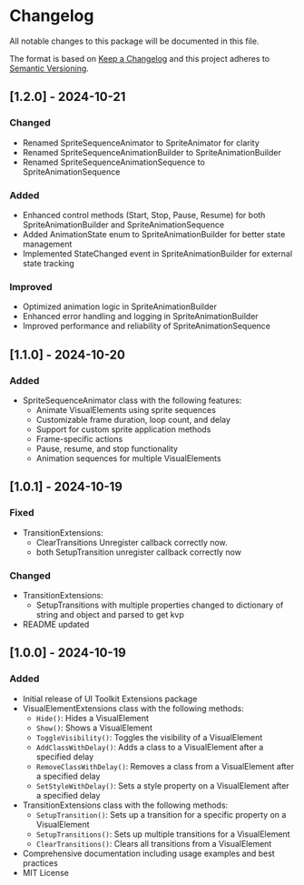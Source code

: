 # Changelog

All notable changes to this package will be documented in this file.

The format is based on [Keep a Changelog](http://keepachangelog.com/en/1.0.0/)
and this project adheres to [Semantic Versioning](http://semver.org/spec/v2.0.0.html).

## [1.2.0] - 2024-10-21

### Changed

- Renamed SpriteSequenceAnimator to SpriteAnimator for clarity
- Renamed SpriteSequenceAnimationBuilder to SpriteAnimationBuilder
- Renamed SpriteSequenceAnimationSequence to SpriteAnimationSequence

### Added

- Enhanced control methods (Start, Stop, Pause, Resume) for both SpriteAnimationBuilder and SpriteAnimationSequence
- Added AnimationState enum to SpriteAnimationBuilder for better state management
- Implemented StateChanged event in SpriteAnimationBuilder for external state tracking

### Improved

- Optimized animation logic in SpriteAnimationBuilder
- Enhanced error handling and logging in SpriteAnimationBuilder
- Improved performance and reliability of SpriteAnimationSequence

## [1.1.0] - 2024-10-20

### Added

- SpriteSequenceAnimator class with the following features:
  - Animate VisualElements using sprite sequences
  - Customizable frame duration, loop count, and delay
  - Support for custom sprite application methods
  - Frame-specific actions
  - Pause, resume, and stop functionality
  - Animation sequences for multiple VisualElements

## [1.0.1] - 2024-10-19

### Fixed

- TransitionExtensions:
  - ClearTransitions Unregister callback correctly now.
  - both SetupTransition unregister callback correctly now

### Changed

- TransitionExtensions:
  - SetupTransitions with multiple properties changed to dictionary of string and object and parsed to get kvp
- README updated

## [1.0.0] - 2024-10-19

### Added

- Initial release of UI Toolkit Extensions package
- VisualElementExtensions class with the following methods:
  - `Hide()`: Hides a VisualElement
  - `Show()`: Shows a VisualElement
  - `ToggleVisibility()`: Toggles the visibility of a VisualElement
  - `AddClassWithDelay()`: Adds a class to a VisualElement after a specified delay
  - `RemoveClassWithDelay()`: Removes a class from a VisualElement after a specified delay
  - `SetStyleWithDelay()`: Sets a style property on a VisualElement after a specified delay
- TransitionExtensions class with the following methods:
  - `SetupTransition()`: Sets up a transition for a specific property on a VisualElement
  - `SetupTransitions()`: Sets up multiple transitions for a VisualElement
  - `ClearTransitions()`: Clears all transitions from a VisualElement
- Comprehensive documentation including usage examples and best practices
- MIT License
